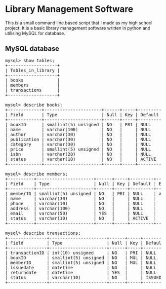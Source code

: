 # Library Management Software

This is a small command line based script that I made as my high school project. It is a basic library management software written in python and utilising MySQL for database.

## MySQL database

<pre>
mysql> show tables;
+-------------------+
| Tables_in_library |
+-------------------+
| books             |
| members           |
| transactions      |
+-------------------+

mysql> describe books;
+-------------+----------------------+------+-----+---------+----------------+
| Field       | Type                 | Null | Key | Default | Extra          |
+-------------+----------------------+------+-----+---------+----------------+
| bookID      | smallint(5) unsigned | NO   | PRI | NULL    | auto_increment |
| name        | varchar(100)         | NO   |     | NULL    |                |
| author      | varchar(30)          | NO   |     | NULL    |                |
| publication | varchar(30)          | NO   |     | NULL    |                |
| category    | varchar(30)          | NO   |     | NULL    |                |
| price       | smallint(5) unsigned | NO   |     | NULL    |                |
| isbn        | varchar(20)          | NO   |     | NULL    |                |
| status      | varchar(10)          | NO   |     | ACTIVE  |                |
+-------------+----------------------+------+-----+---------+----------------+

mysql> describe members;
+----------+----------------------+------+-----+---------+----------------+
| Field    | Type                 | Null | Key | Default | Extra          |
+----------+----------------------+------+-----+---------+----------------+
| memberID | smallint(5) unsigned | NO   | PRI | NULL    | auto_increment |
| name     | varchar(30)          | NO   |     | NULL    |                |
| phone    | varchar(10)          | NO   |     | NULL    |                |
| address  | varchar(100)         | NO   |     | NULL    |                |
| email    | varchar(50)          | YES  |     | NULL    |                |
| status   | varchar(10)          | NO   |     | ACTIVE  |                |
+----------+----------------------+------+-----+---------+----------------+

mysql> describe transactions;
+---------------+----------------------+------+-----+---------+----------------+
| Field         | Type                 | Null | Key | Default | Extra          |
+---------------+----------------------+------+-----+---------+----------------+
| transactionID | int(10) unsigned     | NO   | PRI | NULL    | auto_increment |
| bookID        | smallint(5) unsigned | NO   | MUL | NULL    |                |
| memberID      | smallint(5) unsigned | NO   | MUL | NULL    |                |
| issuedate     | datetime             | NO   |     | NULL    |                |
| returndate    | datetime             | YES  |     | NULL    |                |
| status        | varchar(10)          | NO   |     | ISSUED  |                |
+---------------+----------------------+------+-----+---------+----------------+
</pre>
